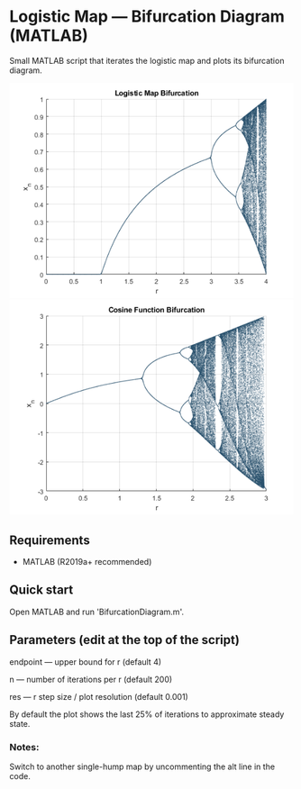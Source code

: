# Logistic Map — Bifurcation Diagram (MATLAB)
Small MATLAB script that iterates the logistic map and plots its bifurcation diagram.

![Bifurcation diagram](docs/logistic.png)
![Bifurcation diagram](docs/cosine.png)

## Requirements
- MATLAB (R2019a+ recommended)


## Quick start

Open MATLAB and run 'BifurcationDiagram.m'.

## Parameters (edit at the top of the script)

endpoint — upper bound for r (default 4)

n — number of iterations per r (default 200)

res — r step size / plot resolution (default 0.001)

By default the plot shows the last 25% of iterations to approximate steady state.

### Notes:

Switch to another single-hump map by uncommenting the alt line in the code.
